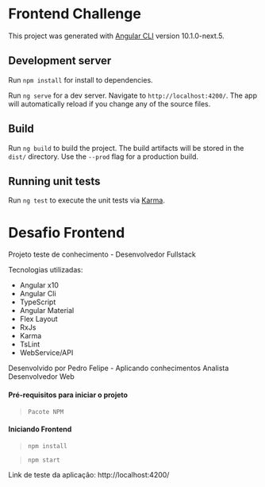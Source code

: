 # Frontend Challenge

This project was generated with [Angular CLI](https://github.com/angular/angular-cli) version 10.1.0-next.5.

## Development server

Run `npm install` for install to dependencies.

Run `ng serve` for a dev server. Navigate to `http://localhost:4200/`. The app will automatically reload if you change any of the source files.

## Build

Run `ng build` to build the project. The build artifacts will be stored in the `dist/` directory. Use the `--prod` flag for a production build.

## Running unit tests

Run `ng test` to execute the unit tests via [Karma](https://karma-runner.github.io).

# Desafio Frontend

Projeto teste de conhecimento - Desenvolvedor Fullstack

Tecnologias utilizadas:
* Angular x10
* Angular Cli
* TypeScript
* Angular Material
* Flex Layout
* RxJs
* Karma
* TsLint
* WebService/API

Desenvolvido por Pedro Felipe - Aplicando conhecimentos Analista Desenvolvedor Web

#### Pré-requisitos para iniciar o projeto

 > ```Pacote NPM```

#### Iniciando Frontend

> ```npm install```

> ```npm start```

Link de teste da aplicação: http://localhost:4200/
